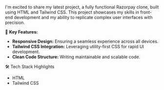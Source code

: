 I'm excited to share my latest project, a fully functional Razorpay clone, built using HTML and Tailwind CSS.
This project showcases my skills in front-end development and my ability to replicate complex user interfaces with precision.

🔹 **Key Features:**
- **Responsive Design:** Ensuring a seamless experience across all devices.
- **Tailwind CSS Integration:** Leveraging utility-first CSS for rapid UI development.
- **Clean Code Structure:** Writing maintainable and scalable code.

🛠️ Tech Stack Highlights
- HTML
- Tailwind CSS

